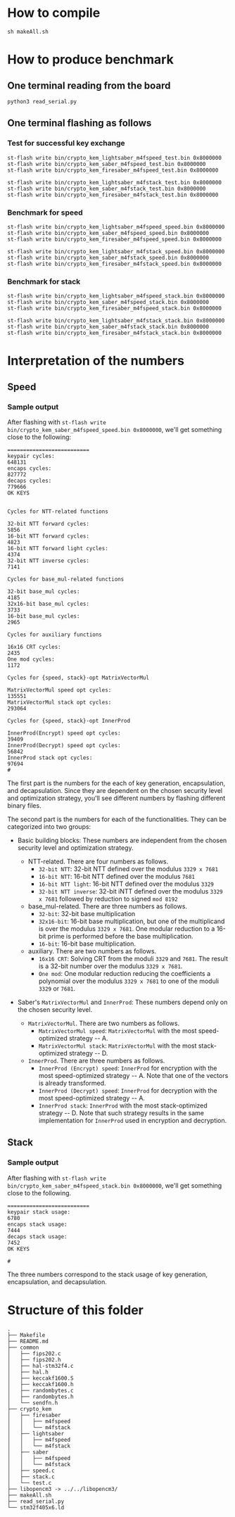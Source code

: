 
# How to compile
```
sh makeAll.sh
```

# How to produce benchmark

## One terminal reading from the board
```
python3 read_serial.py
```

## One terminal flashing as follows

### Test for successful key exchange
```
st-flash write bin/crypto_kem_lightsaber_m4fspeed_test.bin 0x8000000
st-flash write bin/crypto_kem_saber_m4fspeed_test.bin 0x8000000
st-flash write bin/crypto_kem_firesaber_m4fspeed_test.bin 0x8000000

st-flash write bin/crypto_kem_lightsaber_m4fstack_test.bin 0x8000000
st-flash write bin/crypto_kem_saber_m4fstack_test.bin 0x8000000
st-flash write bin/crypto_kem_firesaber_m4fstack_test.bin 0x8000000
```

### Benchmark for speed
```
st-flash write bin/crypto_kem_lightsaber_m4fspeed_speed.bin 0x8000000
st-flash write bin/crypto_kem_saber_m4fspeed_speed.bin 0x8000000
st-flash write bin/crypto_kem_firesaber_m4fspeed_speed.bin 0x8000000

st-flash write bin/crypto_kem_lightsaber_m4fstack_speed.bin 0x8000000
st-flash write bin/crypto_kem_saber_m4fstack_speed.bin 0x8000000
st-flash write bin/crypto_kem_firesaber_m4fstack_speed.bin 0x8000000
```

### Benchmark for stack
```
st-flash write bin/crypto_kem_lightsaber_m4fspeed_stack.bin 0x8000000
st-flash write bin/crypto_kem_saber_m4fspeed_stack.bin 0x8000000
st-flash write bin/crypto_kem_firesaber_m4fspeed_stack.bin 0x8000000

st-flash write bin/crypto_kem_lightsaber_m4fstack_stack.bin 0x8000000
st-flash write bin/crypto_kem_saber_m4fstack_stack.bin 0x8000000
st-flash write bin/crypto_kem_firesaber_m4fstack_stack.bin 0x8000000
```

# Interpretation of the numbers

## Speed
### Sample output

After flashing with `st-flash write bin/crypto_kem_saber_m4fspeed_speed.bin 0x8000000`, we'll get something close to the following:

```
==========================
keypair cycles:
648131
encaps cycles:
827772
decaps cycles:
779666
OK KEYS


Cycles for NTT-related functions

32-bit NTT forward cycles:
5856
16-bit NTT forward cycles:
4823
16-bit NTT forward light cycles:
4374
32-bit NTT inverse cycles:
7141

Cycles for base_mul-related functions

32-bit base_mul cycles:
4185
32x16-bit base_mul cycles:
3733
16-bit base_mul cycles:
2965

Cycles for auxiliary functions

16x16 CRT cycles:
2435
One mod cycles:
1172

Cycles for {speed, stack}-opt MatrixVectorMul

MatrixVectorMul speed opt cycles:
135551
MatrixVectorMul stack opt cycles:
293064

Cycles for {speed, stack}-opt InnerProd

InnerProd(Encrypt) speed opt cycles:
39409
InnerProd(Decrypt) speed opt cycles:
56842
InnerProd stack opt cycles:
97694
#
```

The first part is the numbers for the each of key generation, encapsulation, and decapsulation. Since they are dependent on the chosen security level and optimization strategy, you'll see different numbers by flashing different binary files.

The second part is the numbers for each of the functionalities. They can be categorized into two groups:

- Basic building blocks: These numbers are independent from the chosen security level and optimization strategy.
    - NTT-related. There are four numbers as follows.
        - `32-bit NTT`: 32-bit NTT defined over the modulus `3329 x 7681`
        - `16-bit NTT`: 16-bit NTT defined over the modulus `7681`
        - `16-bit NTT light`: 16-bit NTT defined over the modulus `3329`
        - `32-bit NTT inverse`: 32-bit iNTT defined over the modulus `3329 x 7681` followed by reduction to signed `mod 8192`
    - base_mul-related. There are three numbers as follows.
        - `32-bit`: 32-bit base multiplication
        - `32x16-bit`: 16-bit base multiplication, but one of the multiplicand is over the modulus `3329 x 7681`. One modular reduction to a 16-bit prime is performed before the base multiplication.
        - `16-bit`: 16-bit base multiplication.
    - auxiliary. There are two numbers as follows.
        - `16x16 CRT`: Solving CRT from the moduli `3329` and `7681`. The result is a 32-bit number over the modulus `3329 x 7681`.
        - `One mod`: One modular reduction reducing the coefficients a polynomial over the modulus `3329 x 7681` to one of the moduli `3329` or `7681`.

- Saber's `MatrixVectorMul` and `InnerProd`: These numbers depend only on the chosen security level.
    - `MatrixVectorMul`. There are two numbers as follows.
        - `MatrixVectorMul speed`: `MatrixVectorMul` with the most speed-optimized strategy -- A.
        - `MatrixVectorMul stack`: `MatrixVectorMul` with the most stack-optimized strategy -- D.
    - `InnerProd`. There are three numbers as follows.
        - `InnerProd (Encrypt) speed`: `InnerProd` for encryption with the most speed-optimized strategy -- A. Note that one of the vectors is already transformed.
        - `InnerProd (Decrypt) speed`: `InnerProd` for decryption with the most speed-optimized strategy -- A.
        - `InnerProd stack`: `InnerProd` with the most stack-optimized strategy -- D. Note that such strategy results in the same implementation for `InnerProd` used in encryption and decryption.

## Stack
### Sample output
After flashing with `st-flash write bin/crypto_kem_saber_m4fspeed_stack.bin 0x8000000`, we'll get something close to the following.

```
==========================
keypair stack usage:
6780
encaps stack usage:
7444
decaps stack usage:
7452
OK KEYS

#
```

The three numbers correspond to the stack usage of key generation, encapsulation, and decapsulation.

# Structure of this folder
```
.
├── Makefile
├── README.md
├── common
│   ├── fips202.c
│   ├── fips202.h
│   ├── hal-stm32f4.c
│   ├── hal.h
│   ├── keccakf1600.S
│   ├── keccakf1600.h
│   ├── randombytes.c
│   ├── randombytes.h
│   └── sendfn.h
├── crypto_kem
│   ├── firesaber
│   │   ├── m4fspeed
│   │   └── m4fstack
│   ├── lightsaber
│   │   ├── m4fspeed
│   │   └── m4fstack
│   ├── saber
│   │   ├── m4fspeed
│   │   └── m4fstack
│   ├── speed.c
│   ├── stack.c
│   └── test.c
├── libopencm3 -> ../../libopencm3/
├── makeAll.sh
├── read_serial.py
└── stm32f405x6.ld
```
